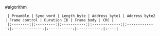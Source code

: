 #algorithm
 
     | Preamble | Sync word | Length byte | Address byte1 | Address byte2 | Frame control | Duration ID | Frame body | CRC |
     |:--------:|:---------:|:-----------:|:-------------:|:-------------:|:-------------:|:-----------:|:----------:|:---:|
